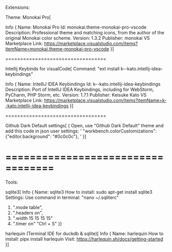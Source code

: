 Extensions:

Theme: Monokai Pro[

Info {
Name: Monokai Pro
Id: monokai.theme-monokai-pro-vscode
Description: Professional theme and matching icons, from the author of the original Monokai color scheme.
Version: 1.3.2
Publisher: monokai
VS Marketplace Link: https://marketplace.visualstudio.com/items?itemName=monokai.theme-monokai-pro-vscode
}]

==================================

Intellij Keybinds for visualCode[
Command: "ext install k--kato.intellij-idea-keybindings"

Info { 
Name: IntelliJ IDEA Keybindings
Id: k--kato.intellij-idea-keybindings
Description: Port of IntelliJ IDEA Keybindings, including for WebStorm, PyCharm, PHP Storm, etc.
Version: 1.7.1
Publisher: Keisuke Kato
VS Marketplace Link: https://marketplace.visualstudio.com/items?itemName=k--kato.intellij-idea-keybindings
}]

==================================

Github Dark Default settings[
{
Open, use "Github Dark Default" theme and add this code in json user settings:
'
"workbench.colorCustomizations":{"editor.background": "#0c0c0c"},
'
}]

==================================
==================================
Tools:

sqlite3[
Info { 
Name: sqlite3
How to install: sudo apt-get install sqlite3
Settings: 
Use command in terminal: "nano ~/.sqliterc"
1. ".mode table",
2. ".headers on",
3. ".width 15 15 15 15"
4. ".timer on"
"Ctrl + S"
}]

harlequin (Terminal IDE for duckdb & sqlite)[
Info {
Name: harlequin
How to install: pipx install harlequin
Visit: https://harlequin.sh/docs/getting-started
}]

